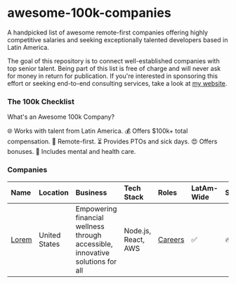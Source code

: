 # awesome-100k-companies
A handpicked list of awesome remote-first companies offering highly competitive salaries and seeking exceptionally talented developers based in Latin America.

The goal of this repository is to connect well-established companies with top senior talent. Being part of this list is free of charge and will never ask for money in return for publication. If you're interested in sponsoring this effort or seeking end-to-end consulting services, take a look at [my website](https://www.martinezaguero.com).

### The 100k Checklist
What's an Awesome 100k Company?

🌐 Works with talent from Latin America.
💰 Offers $100k+ total compensation.
🏡 Remote-first.
⏳ Provides PTOs and sick days.
😍 Offers bonuses.
💙 Includes mental and health care.

### Companies

| Name | Location | Business | Tech Stack | Roles | LatAm-Wide | Salary |
| :--- | :------- | :-------| :----- | :-------- | :- | :- |
[Lorem](https://www.systec.dev) | United States | Empowering financial wellness through accessible, innovative solutions for all | Node.js, React, AWS | [Careers](https://github.com/systeclabs)  | :white_check_mark: | :fire:

